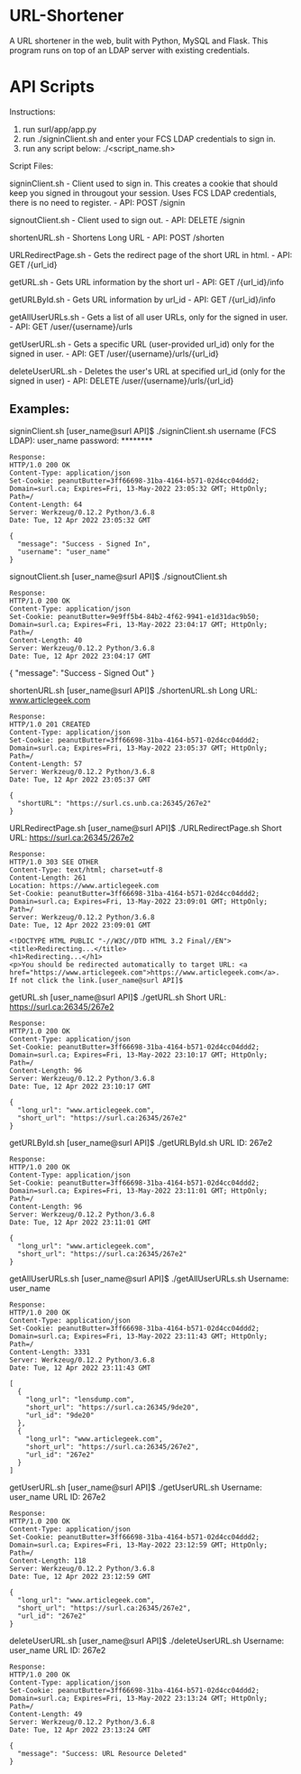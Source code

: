 # URL-Shortener
A URL shortener in the web, bulit with Python, MySQL and Flask. This program runs on top of an LDAP server with existing credentials.

# API Scripts

Instructions:

1. run surl/app/app.py  
2. run ./signinClient.sh and enter your FCS LDAP credentials to sign in.
3. run any script below: ./<script_name.sh>

Script Files:

signinClient.sh - Client used to sign in. This creates a cookie that should keep you signed in througout your session. Uses FCS LDAP credentials, there is no need to register.
	- API: POST /signin

signoutClient.sh - Client used to sign out.
	- API: DELETE /signin

shortenURL.sh - Shortens Long URL
	- API: POST /shorten

URLRedirectPage.sh - Gets the redirect page of the short URL in html.
	- API: GET /{url_id}

getURL.sh - Gets URL information by the short url
 	- API: GET /{url_id}/info

getURLById.sh - Gets URL information by url_id
 	- API: GET /{url_id}/info

getAllUserURLs.sh - Gets a list of all user URLs, only for the signed in user.
	- API: GET /user/{username}/urls

getUserURL.sh - Gets a specific URL (user-provided url_id) only for the signed in user.
	- API: GET /user/{username}/urls/{url_id}

deleteUserURL.sh - Deletes the user's URL at specified url_id (only for the signed in user)
	- API: DELETE /user/{username}/urls/{url_id}

## Examples:

signinClient.sh 
	[user_name@surl API]$ ./signinClient.sh
	username (FCS LDAP): user_name
	password: ********
	
	Response:
	HTTP/1.0 200 OK
	Content-Type: application/json
	Set-Cookie: peanutButter=3ff66698-31ba-4164-b571-02d4cc04ddd2; Domain=surl.ca; Expires=Fri, 13-May-2022 23:05:32 GMT; HttpOnly; Path=/
	Content-Length: 64
	Server: Werkzeug/0.12.2 Python/3.6.8
	Date: Tue, 12 Apr 2022 23:05:32 GMT

	{
	  "message": "Success - Signed In", 
	  "username": "user_name"
	}


signoutClient.sh 
	[user_name@surl API]$ ./signoutClient.sh
	  
	Response:
	HTTP/1.0 200 OK
	Content-Type: application/json
	Set-Cookie: peanutButter=9e9ff5b4-84b2-4f62-9941-e1d31dac9b50; Domain=surl.ca; Expires=Fri, 13-May-2022 23:04:17 GMT; HttpOnly; Path=/
	Content-Length: 40
	Server: Werkzeug/0.12.2 Python/3.6.8
	Date: Tue, 12 Apr 2022 23:04:17 GMT

{
  "message": "Success - Signed Out"
}


shortenURL.sh 
	[user_name@surl API]$ ./shortenURL.sh
	Long URL: www.articlegeek.com

	Response:
	HTTP/1.0 201 CREATED
	Content-Type: application/json
	Set-Cookie: peanutButter=3ff66698-31ba-4164-b571-02d4cc04ddd2; Domain=surl.ca; Expires=Fri, 13-May-2022 23:05:37 GMT; HttpOnly; Path=/
	Content-Length: 57
	Server: Werkzeug/0.12.2 Python/3.6.8
	Date: Tue, 12 Apr 2022 23:05:37 GMT

	{
	  "shortURL": "https://surl.cs.unb.ca:26345/267e2"
	}

URLRedirectPage.sh 
	[user_name@surl API]$ ./URLRedirectPage.sh 
	Short URL: https://surl.ca:26345/267e2 

	Response:
	HTTP/1.0 303 SEE OTHER
	Content-Type: text/html; charset=utf-8
	Content-Length: 261
	Location: https://www.articlegeek.com
	Set-Cookie: peanutButter=3ff66698-31ba-4164-b571-02d4cc04ddd2; Domain=surl.ca; Expires=Fri, 13-May-2022 23:09:01 GMT; HttpOnly; Path=/
	Server: Werkzeug/0.12.2 Python/3.6.8
	Date: Tue, 12 Apr 2022 23:09:01 GMT

	<!DOCTYPE HTML PUBLIC "-//W3C//DTD HTML 3.2 Final//EN">
	<title>Redirecting...</title>
	<h1>Redirecting...</h1>
	<p>You should be redirected automatically to target URL: <a href="https://www.articlegeek.com">https://www.articlegeek.com</a>.  If not click the link.[user_name@surl API]$ 


getURL.sh 
 	[user_name@surl API]$ ./getURL.sh
	Short URL: https://surl.ca:26345/267e2

	Response:
	HTTP/1.0 200 OK
	Content-Type: application/json
	Set-Cookie: peanutButter=3ff66698-31ba-4164-b571-02d4cc04ddd2; Domain=surl.ca; Expires=Fri, 13-May-2022 23:10:17 GMT; HttpOnly; Path=/
	Content-Length: 96
	Server: Werkzeug/0.12.2 Python/3.6.8
	Date: Tue, 12 Apr 2022 23:10:17 GMT

	{
	  "long_url": "www.articlegeek.com", 
	  "short_url": "https://surl.ca:26345/267e2"
	}


getURLById.sh 
 	[user_name@surl API]$ ./getURLById.sh 
	URL ID: 267e2

	Response:
	HTTP/1.0 200 OK
	Content-Type: application/json
	Set-Cookie: peanutButter=3ff66698-31ba-4164-b571-02d4cc04ddd2; Domain=surl.ca; Expires=Fri, 13-May-2022 23:11:01 GMT; HttpOnly; Path=/
	Content-Length: 96
	Server: Werkzeug/0.12.2 Python/3.6.8
	Date: Tue, 12 Apr 2022 23:11:01 GMT

	{
	  "long_url": "www.articlegeek.com", 
	  "short_url": "https://surl.ca:26345/267e2"
	}


getAllUserURLs.sh 
	[user_name@surl API]$ ./getAllUserURLs.sh
	Username: user_name

	Response:
	HTTP/1.0 200 OK
	Content-Type: application/json
	Set-Cookie: peanutButter=3ff66698-31ba-4164-b571-02d4cc04ddd2; Domain=surl.ca; Expires=Fri, 13-May-2022 23:11:43 GMT; HttpOnly; Path=/
	Content-Length: 3331
	Server: Werkzeug/0.12.2 Python/3.6.8
	Date: Tue, 12 Apr 2022 23:11:43 GMT

	[
	  {
	    "long_url": "lensdump.com", 
	    "short_url": "https://surl.ca:26345/9de20", 
	    "url_id": "9de20"
	  }, 
	  {
	    "long_url": "www.articlegeek.com", 
	    "short_url": "https://surl.ca:26345/267e2", 
	    "url_id": "267e2"
	  }
	]



getUserURL.sh 
	[user_name@surl API]$ ./getUserURL.sh 
	Username: user_name
	URL ID: 267e2

	Response:
	HTTP/1.0 200 OK
	Content-Type: application/json
	Set-Cookie: peanutButter=3ff66698-31ba-4164-b571-02d4cc04ddd2; Domain=surl.ca; Expires=Fri, 13-May-2022 23:12:59 GMT; HttpOnly; Path=/
	Content-Length: 118
	Server: Werkzeug/0.12.2 Python/3.6.8
	Date: Tue, 12 Apr 2022 23:12:59 GMT

	{
	  "long_url": "www.articlegeek.com", 
	  "short_url": "https://surl.ca:26345/267e2", 
	  "url_id": "267e2"
	}


deleteUserURL.sh
	[user_name@surl API]$ ./deleteUserURL.sh
	Username: user_name
	URL ID: 267e2

	Response:
	HTTP/1.0 200 OK
	Content-Type: application/json
	Set-Cookie: peanutButter=3ff66698-31ba-4164-b571-02d4cc04ddd2; Domain=surl.ca; Expires=Fri, 13-May-2022 23:13:24 GMT; HttpOnly; Path=/
	Content-Length: 49
	Server: Werkzeug/0.12.2 Python/3.6.8
	Date: Tue, 12 Apr 2022 23:13:24 GMT

	{
	  "message": "Success: URL Resource Deleted"
	}





